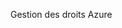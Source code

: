 <Token xmlns:xlink="http://www.w3.org/1999/xlink">Gestion des droits Azure</Token>

<!--HONumber=Jul16_HO3-->


